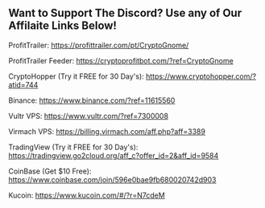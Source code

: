 ## Want to Support The Discord? Use any of Our Affilaite Links Below!

ProfitTrailer: https://profittrailer.com/pt/CryptoGnome/

ProfitTrailer Feeder: https://cryptoprofitbot.com/?ref=CryptoGnome

CryptoHopper (Try it FREE for 30 Day's): https://www.cryptohopper.com/?atid=744

Binance: https://www.binance.com/?ref=11615560

Vultr VPS: https://www.vultr.com/?ref=7300008

Virmach VPS: https://billing.virmach.com/aff.php?aff=3389

TradingView (Try it FREE for 30 Day's): https://tradingview.go2cloud.org/aff_c?offer_id=2&aff_id=9584

CoinBase (Get $10 Free): https://www.coinbase.com/join/596e0bae9fb680020742d903

Kucoin: https://www.kucoin.com/#/?r=N7cdeM
